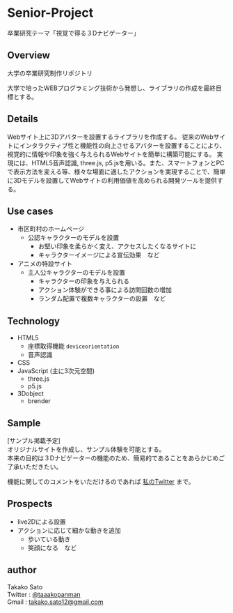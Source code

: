 # Senior-Project
卒業研究テーマ「視覚で得る３Dナビゲーター」
## Overview
大学の卒業研究制作リポジトリ

大学で培ったWEBプログラミング技術から発想し、ライブラリの作成を最終目標とする。
## Details
Webサイト上に3Dアバターを設置するライブラリを作成する。
従来のWebサイトにインタラクティブ性と機能性の向上させるアバターを設置することにより、視覚的に情報や印象を強く与えられるWebサイトを簡単に構築可能にする。
実現には、HTML5音声認識,  three.js, p5.jsを用いる。また、スマートフォンとPCで表示方法を変える等、様々な場面に適したアクションを実現することで、簡単に3Dモデルを設置してWebサイトの利用価値を高められる開発ツールを提供する。

## Use cases
- 市区町村のホームページ
    - 公認キャラクターのモデルを設置
        - お堅い印象を柔らかく変え、アクセスしたくなるサイトに
        - キャラクターイメージによる宣伝効果　など
- アニメの特設サイト
    - 主人公キャラクターのモデルを設置
        - キャラクターの印象を与えられる
        - アクション体験ができる事による訪問回数の増加
        - ランダム配置で複数キャラクターの設置　など

## Technology
- HTML5
    - 座標取得機能 `deviceorientation`
    - 音声認識
- CSS
- JavaScript (主に3次元空間)
    - three.js
    - p5.js
- 3Dobject
    - brender

## Sample
[サンプル掲載予定]  
オリジナルサイトを作成し、サンプル体験を可能とする。  
本来の目的は３Dナビゲーターの機能のため、簡易的であることをあらかじめご了承いただきたい。

機能に関してのコメントをいただけるのであれば [私のTwitter](https://twitter.com/taaakopanman) まで。

## Prospects
- live2Dによる設置
- アクションに応じて細かな動きを追加
    - 歩いている動き
    - 笑顔になる　など

## author
Takako Sato  
Twitter : [@taaakopanman](https://twitter.com/taaakopanman)  
Gmail : takako.sato12@gmail.com
